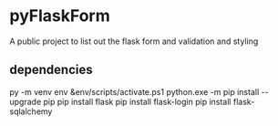 # pyFlaskForm
A public project to list out the flask form and validation and styling


## dependencies
 py -m venv env
 &env/scripts/activate.ps1
 python.exe -m pip install --upgrade pip
 pip install flask
 pip install flask-login
 pip install flask-sqlalchemy